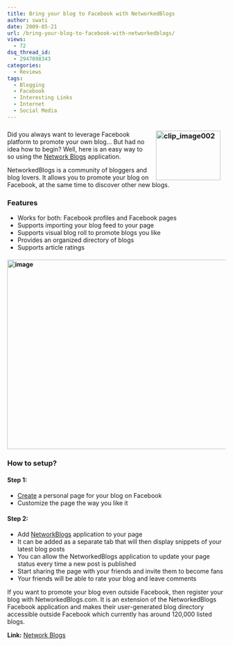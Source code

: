 ```yaml
---
title: Bring your blog to Facebook with NetworkedBlogs
author: swati
date: 2009-05-21
url: /bring-your-blog-to-facebook-with-networkedblogs/
views:
  - 72
dsq_thread_id:
  - 2947098343
categories:
  - Reviews
tags:
  - Blogging
  - Facebook
  - Interesting Links
  - Internet
  - Social Media
---
```

### <img class="alignright wp-image-52065" style="border: 0pt none;margin-left: 12px;margin-right: 12px" src="http://cdn.devilsworkshop.org/files/2009/05/clip-image00269.jpg" border="0" alt="clip_image002" hspace="12" width="149" height="114" align="right" />

Did you always want to leverage Facebook platform to promote your own blog… But had no idea how to begin? Well, here is an easy way to so using the <a href="http://www.facebook.com/apps/application.php?id=9953271133" onclick="_gaq.push(['_trackEvent', 'outbound-article', 'http://www.facebook.com/apps/application.php?id=9953271133', 'Network Blogs']);" >Network Blogs</a> application.

NetworkedBlogs is a community of bloggers and blog lovers. It allows you to promote your blog on Facebook, at the same time to discover other new blogs.

### Features

  * Works for both: Facebook profiles and Facebook pages
  * Supports importing your blog feed to your page
  * Supports visual blog roll to promote blogs you like
  * Provides an organized directory of blogs
  * Supports article ratings

#### <img class="aligncenter" style="border: 0pt none" src="http://cdn.devilsworkshop.org/files/2009/05/image18.png" border="0" alt="image" width="532" height="436" />

### How to setup?

#### Step 1:

  * <a href="http://www.facebook.com/advertising/?pages" onclick="_gaq.push(['_trackEvent', 'outbound-article', 'http://www.facebook.com/advertising/?pages', 'Create']);" >Create</a> a personal page for your blog on Facebook
  * Customize the page the way you like it

#### Step 2:

  * Add <a href="http://www.facebook.com/apps/application.php?id=9953271133" onclick="_gaq.push(['_trackEvent', 'outbound-article', 'http://www.facebook.com/apps/application.php?id=9953271133', 'NetworkBlogs']);" >NetworkBlogs</a> application to your page
  * It can be added as a separate tab that will then display snippets of your latest blog posts
  * You can allow the NetworkedBlogs application to update your page status every time a new post is published
  * Start sharing the page with your friends and invite them to become fans
  * Your friends will be able to rate your blog and leave comments

If you want to promote your blog even outside Facebook, then register your blog with NetworkedBlogs.com. It is an extension of the NetworkedBlogs Facebook application and makes their user-generated blog directory accessible outside Facebook which currently has around 120,000 listed blogs.

**Link:** <a href="http://www.facebook.com/apps/application.php?id=9953271133" onclick="_gaq.push(['_trackEvent', 'outbound-article', 'http://www.facebook.com/apps/application.php?id=9953271133', 'Network Blogs']);" >Network Blogs</a>

